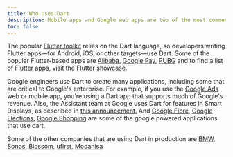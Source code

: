 ```yaml
---
title: Who uses Dart
description: Mobile apps and Google web apps are two of the most common uses for the Dart language.
toc: false
---
```


The popular [Flutter toolkit][Flutter] relies on the Dart language,
so developers writing Flutter apps—for Android, iOS, or other targets—use Dart.
Some of the popular Flutter-based apps are [Alibaba][], [Google Pay][], [PUBG][]
and to find a list of Flutter apps, visit the [Flutter showcase.][showcase]

[Flutter]: {{site.flutter}}
[showcase]: {{site.flutter}}/showcase
[Alibaba]: https://play.google.com/store/apps/details?id=com.alibaba.intl.android.apps.poseidon
[Google Pay]: https://play.google.com/store/apps/details?id=com.google.android.apps.nbu.paisa.user
[PUBG]: https://play.google.com/store/apps/details?id=com.pubg.newstate

Google engineers use Dart to create many applications, 
including some that are critical to Google's enterprise.
For example, if you use the [Google Ads][] web or mobile app, 
you're using a Dart app that supports much of Google's revenue.
Also, the Assistant team at Google uses Dart for features in Smart Displays, 
as described in [this announcement.][flutter-io19]
And [Google Fibre][], [Google Elections][], [Google Shopping] are some of the google powered applications that use dart.

[Google Fibre]: https://fiber.google.com
[Google Elections]: https://elections.google
[Google Ads]: https://ads.google.com/getstarted
[flutter-io19]: https://developers.googleblog.com/2019/05/Flutter-io19.html
[Google Shopping]: https://shopping.google.com

Some of the other companies that are using Dart in production are
[BMW][], [Sonos][], [Blossom][], [ufirst][], [Modanisa][]

[BMW]: https://www.press.bmwgroup.com/global
[Sonos]: https://www.sonos.com/en-in/home
[Blossom]: https://blossom.co
[ufirst]: https://ufirst.com/en
[Modanisa]: https://www.modanisa.com/en
